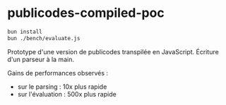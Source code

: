 # publicodes-compiled-poc

```bash
bun install
bun ./bench/evaluate.js
```

Prototype d'une version de publicodes transpilée en JavaScript. Écriture d'un parseur à la main.

Gains de performances observés :

- sur le parsing : 10x plus rapide
- sur l'évaluation : 500x plus rapide
